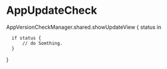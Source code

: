 # AppUpdateCheck

AppVersionCheckManager.shared.showUpdateView { status in

      if status {
          // do Somthing.
      }
	  
  }
